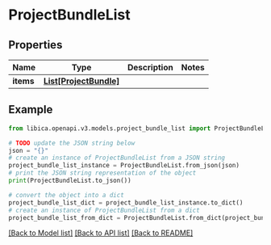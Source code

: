 # ProjectBundleList


## Properties

Name | Type | Description | Notes
------------ | ------------- | ------------- | -------------
**items** | [**List[ProjectBundle]**](ProjectBundle.md) |  | 

## Example

```python
from libica.openapi.v3.models.project_bundle_list import ProjectBundleList

# TODO update the JSON string below
json = "{}"
# create an instance of ProjectBundleList from a JSON string
project_bundle_list_instance = ProjectBundleList.from_json(json)
# print the JSON string representation of the object
print(ProjectBundleList.to_json())

# convert the object into a dict
project_bundle_list_dict = project_bundle_list_instance.to_dict()
# create an instance of ProjectBundleList from a dict
project_bundle_list_from_dict = ProjectBundleList.from_dict(project_bundle_list_dict)
```
[[Back to Model list]](../README.md#documentation-for-models) [[Back to API list]](../README.md#documentation-for-api-endpoints) [[Back to README]](../README.md)


